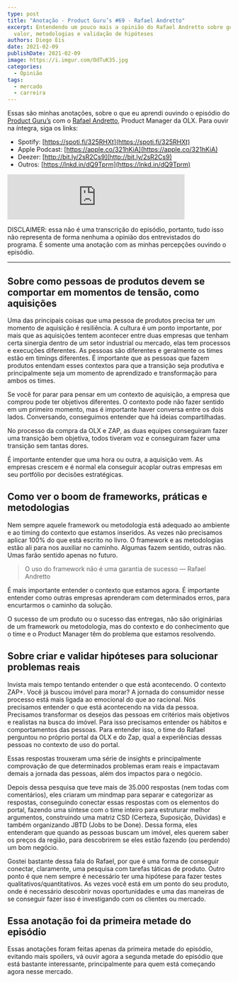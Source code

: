 ```yaml
---
type: post
title: "Anotação - Product Guru’s #69 - Rafael Andretto"
excerpt: Entendendo um pouco mais a opinião do Rafael Andretto sobre geração de
  valor, metodologias e validação de hipóteses
authors: Diego Eis
date: 2021-02-09
publishDate: 2021-02-09
image: https://i.imgur.com/OdTuK35.jpg
categories:
  - Opinião
tags:
  - mercado
  - carreira
---
```

Essas são minhas anotações, sobre o que eu aprendi ouvindo o episódio do [Product Guru’s](https://anchor.fm/product-gurus) com o [Rafael Andretto](https://www.linkedin.com/in/rafaelchedid/), Product Manager da OLX. Para ouvir na íntegra, siga os links:

- Spotify: [https://spoti.fi/325RHXt](https://spoti.fi/325RHXt)
- Apple Podcast: [https://apple.co/321hKiA](https://apple.co/321hKiA)
- Deezer: [http://bit.ly/2sR2Cs9](http://bit.ly/2sR2Cs9)
- Outros: [https://lnkd.in/dQ9Tprm](https://lnkd.in/dQ9Tprm)

<iframe src="https://anchor.fm/product-gurus/embed/episodes/69-Rafael-Andretto---Gerar-valor-para-as-pessoas-e-impacto-no-negcio-eq67nc" height="102px" width="400px" frameborder="0" scrolling="no"></iframe>

DISCLAIMER: essa não é uma transcrição do episódio, portanto, tudo isso não representa de forma nenhuma a opinião dos entrevistados do programa. É somente uma anotação com as minhas percepções ouvindo o episódio.

****

## Sobre como pessoas de produtos devem se comportar em momentos de tensão, como aquisições
Uma das principais coisas que uma pessoa de produtos precisa ter um momento de aquisição é resiliência. A cultura é um ponto importante, por mais que as aquisições tentem acontecer entre duas empresas que tenham certa sinergia dentro de um setor industrial ou mercado, elas tem processos e execuções diferentes. As pessoas são diferentes e geralmente os times estão em timings diferentes. É importante que as pessoas que fazem produtos entendam esses contextos para que a transição seja produtiva e principalmente seja um momento de aprendizado e transformação para ambos os times.

Se você for parar para pensar em um contexto de aquisição, a empresa que comprou pode ter objetivos diferentes. O contexto pode não fazer sentido em um primeiro momento, mas é importante haver conversa entre os dois lados. Conversando, conseguimos entender que há ideias compartilhadas. 

No processo da compra da OLX e ZAP, as duas equipes conseguiram fazer uma transição bem objetiva, todos tiveram voz e conseguiram fazer uma transição sem tantas dores. 

É importante entender que uma hora ou outra, a aquisição vem. As empresas crescem e é normal ela conseguir acoplar outras empresas em seu portfólio por decisões estratégicas.

## Como ver o boom de frameworks, práticas e metodologias

Nem sempre aquele framework ou metodologia está adequado ao ambiente e ao timing do contexto que estamos inseridos. As vezes não precisamos aplicar 100% do que está escrito no livro. O framework e as metodologias estão ali para nos auxiliar no caminho. Algumas fazem sentido, outras não. Umas farão sentido apenas no futuro. 

> O uso do framework não é uma garantia de sucesso — Rafael Andretto

É mais importante entender o contexto que estamos agora. É importante entender como outras empresas aprenderam com determinados erros, para encurtarmos o caminho da solução.

O sucesso de um produto ou o sucesso das entregas, não são originárias de um framework ou metodologia, mas do contexto e do conhecimento que o time e o Product Manager têm do problema que estamos resolvendo.


## Sobre criar e validar hipóteses para solucionar problemas reais

Invista mais tempo tentando entender o que está acontecendo. O contexto ZAP+. Você já buscou imóvel para morar? A jornada do consumidor nesse processo está mais ligada ao emocional do que ao racional. Nós precisamos entender o que está acontecendo na vida da pessoa. Precisamos transformar os desejos das pessoas em critérios mais objetivos e realistas na busca do imóvel. Para isso precisamos entender os hábitos e comportamentos das pessoas. Para entender isso, o time do Rafael perguntou no próprio portal da OLX e do Zap, qual a experiências dessas pessoas no contexto de uso do portal.

Essas respostas trouxeram uma série de insights e principalmente comprovação de que determinados problemas eram reais e impactavam demais a jornada das pessoas, além dos impactos para o negócio. 

Depois dessa pesquisa que teve mais de 35.000 respostas (nem todas com comentários), eles criaram um mindmap para separar e categorizar as respostas, conseguindo conectar essas respostas com os elementos do portal, fazendo uma síntese com o time inteiro para estruturar melhor argumentos, construindo uma matriz CSD (Certeza, Suposição, Dúvidas) e também organizando JBTD (Jobs to be Done). Dessa forma, eles entenderam que quando as pessoas buscam um imóvel, eles querem saber os preços da região, para descobrirem se eles estão fazendo (ou perdendo) um bom negócio.

Gostei bastante dessa fala do Rafael, por que é uma forma de conseguir conectar, claramente, uma pesquisa com tarefas táticas de produto. Outro ponto é que nem sempre é necessário ter uma hipótese para fazer testes qualitativos/quantitativos. As vezes você está em um ponto do seu produto, onde é necessário descobrir novas oportunidades e uma das maneiras de se conseguir fazer isso é investigando com os clientes ou mercado.


## Essa anotação foi da primeira metade do episódio

Essas anotações foram feitas apenas da primeira metade do episódio, evitando mais spoilers, vá ouvir agora a segunda metade do episódio que está bastante interessante, principalmente para quem está começando agora nesse mercado.
